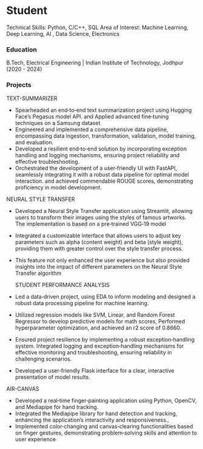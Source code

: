 # Student
Technical Skills: Python, C/C++, SQL 
Area of Interest: Machine Learning, Deep Learning, AI , Data Science, Electronics
### Education
B.Tech, Electrical Engineering | Indian Institute of Technology, Jodhpur (2020 - 2024)


### Projects
TEXT-SUMMARIZER
- Spearheaded an end‑to‑end text summarization project using
  Hugging Face’s Pegasus model API. and Applied advanced fine‑tuning
    techniques on a Samsung dataset
- Engineered and implemented a comprehensive data pipeline,
  encompassing data ingestion, transformation, validation, model
  training, and evaluation.
- Developed a resilient end‑to‑end solution by incorporating exception
  handling and logging mechanisms, ensuring project reliability and
  effective troubleshooting.
- Orchestrated the development of a user‑friendly UI with FastAPI,
    seamlessly integrating it with a robust data pipeline for optimal
    model interaction. and achieved commendable ROUGE scores,
    demonstrating proficiency in model development.
  
NEURAL STYLE TRANSFER

- Developed a Neural Style Transfer application using Streamlit,
  allowing users to transform their images using the styles of famous
  artworks. The implementation is based on a pre‑trained VGG‑19
  model
- Integrated a customizable interface that allows users to adjust key
  parameters such as alpha (content weight) and beta (style weight),
  providing them with greater control over the style transfer process.
- This feature not only enhanced the user experience but also provided
  insights into the impact of different parameters on the Neural Style
  Transfer algorithm

  STUDENT PERFORMANCE ANALYSIS

- Led a data‑driven project, using EDA to inform modeling and
  designed a robust data processing pipeline for machine learning.
- Utilized regression models like SVM, Linear, and Random Forest
  Regressor to develop predictive models for math scores, Performed
  hyperparameter optimization, and achieved an r2 score of 0.8660.
- Ensured project resilience by implementing a robust
  exception‑handling system. Integrated logging and
  exception‑handling mechanisms for effective monitoring and
  troubleshooting, ensuring reliability in challenging scenarios.
- Developed a user‑friendly Flask interface for a clear, interactive
  presentation of model results.
  
AIR-CANVAS

- Developed a real‑time finger‑painting application using Python,
  OpenCV, and Mediapipe for hand tracking.
- Integrated the Mediapipe library for hand detection and tracking,
  enhancing the application’s interactivity and responsiveness.,
- Implemented color‑changing and canvas‑clearing functionalities
  based on finger gestures, demonstrating problem‑solving skills and
    attention to user experience
